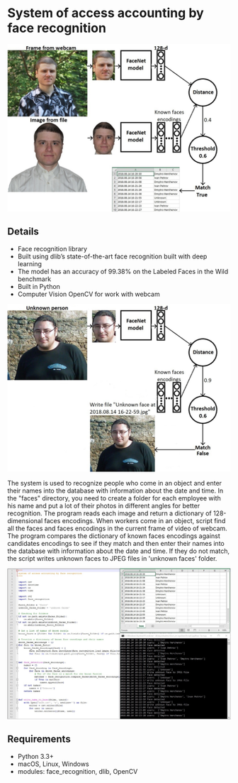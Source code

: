 # System of access accounting by face recognition

![](images/1.jpg)

## Details

  * Face recognition library
  * Built using dlib’s state-of-the-art face recognition built with deep learning
  * The model has an accuracy of 99.38% on the Labeled Faces in the Wild benchmark
  * Built in Python
  * Computer Vision OpenCV for work with webcam

![](images/2.jpg)

The system is used to recognize people who come in an object and enter their names into the database with information about the date and time. In the "faces" directory, you need to create a folder for each employee with his name and put a lot of their photos in different angles for better recognition. The program reads each image and return a dictionary of 128-dimensional faces encodings. When workers come in an object, script find all the faces and faces encodings in the current frame of video of webcam. The program compares the dictionary of known faces encodings against candidates encodings to see if they match and then enter their names into the database with information about the date and time. If they do not match, the script writes unknown faces to JPEG files in 'unknown faces' folder.

![](images/3.jpg)

## Requirements

  * Python 3.3+
  * macOS, Linux, Windows
  * modules: face_recognition, dlib, OpenCV
